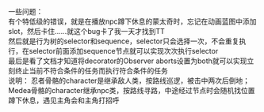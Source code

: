 一些问题：  
有个特低级的错误，就是在播放npc蹲下休息的蒙太奇时，忘记在动画蓝图中添加slot，然后卡住……就这个bug卡了我一天才找到TT   
然后就是行为树的selector和sequence，selector只会选择一次，不会重复执行，在selector前面添加sequence节点就可以实现次次执行selector  
最后是看了文档才知道将decorator的Observer aborts设置为both就可以实现立刻终止当前不符合条件的任务而执行符合条件的任务  
说明：
忍者骨骼的character是继承敌人类，按路线巡逻，被击中两次后倒地；Medea骨骼的character继承npc类，按路线寻路，中途经过节点时会随机找位置蹲下休息，遇见主角会和主角打招呼
